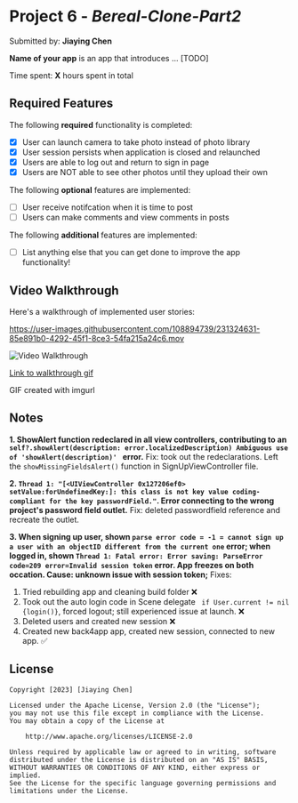# Project 6 - *Bereal-Clone-Part2*

Submitted by: **Jiaying Chen**

**Name of your app** is an app that introduces ... [TODO] 

Time spent: **X** hours spent in total

## Required Features

The following **required** functionality is completed:

- [x] User can launch camera to take photo instead of photo library
- [x] User session persists when application is closed and relaunched
- [x] Users are able to log out and return to sign in page
- [x] Users are NOT able to see other photos until they upload their own	
 
The following **optional** features are implemented:

- [ ] User receive notifcation when it is time to post
- [ ] Users can make comments and view comments in posts	

The following **additional** features are implemented:

- [ ] List anything else that you can get done to improve the app functionality!

## Video Walkthrough

Here's a walkthrough of implemented user stories:

https://user-images.githubusercontent.com/108894739/231324631-85e891b0-4292-45f1-8ce3-54fa215a24c6.mov


<img src='https://i.imgur.com/fOOa7nL.gif' title='Video Walkthrough' width='' alt='Video Walkthrough' />

[Link to walkthrough gif](https://i.imgur.com/fOOa7nL.gif)

GIF created with imgurl 

## Notes

**1. ShowAlert function redeclared in all view controllers, contributing to an ```self?.showAlert(description: error.localizedDescription)
Ambiguous use of 'showAlert(description)' ``` error.**
Fix: took out the redeclarations. Left the ```showMissingFieldsAlert()``` function in SignUpViewController file. 

**2. ```Thread 1: "[<UIViewController 0x127206ef0> setValue:forUndefinedKey:]: this class is not key value coding-compliant for the key passwordField."```. Error connecting to the wrong project's password field outlet.** 
Fix: deleted passwordfield reference and recreate the outlet. 

**3. When signing up user, shown ```parse error code = -1 = cannot sign up a user with an objectID different from the current one``` error; when logged in, shown ```Thread 1: Fatal error: Error saving: ParseError code=209 error=Invalid session token``` error.  App freezes on both occation. 
Cause: unknown issue with session token;** 
Fixes: 
1. Tried rebuilding app and cleaning build folder ❌
2. Took out the auto login code in Scene delegate ``` if User.current != nil {login()}```, forced logout; still experienced issue at launch. ❌
3. Deleted users and created new session ❌
4. Created new back4app app, created new session, connected to new app. ✅

## License

    Copyright [2023] [Jiaying Chen]

    Licensed under the Apache License, Version 2.0 (the "License");
    you may not use this file except in compliance with the License.
    You may obtain a copy of the License at

        http://www.apache.org/licenses/LICENSE-2.0

    Unless required by applicable law or agreed to in writing, software
    distributed under the License is distributed on an "AS IS" BASIS,
    WITHOUT WARRANTIES OR CONDITIONS OF ANY KIND, either express or implied.
    See the License for the specific language governing permissions and
    limitations under the License.
